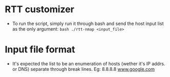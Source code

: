# RTT customizer

- To run the script, simply run it through bash and send the host input list as the only argument: ```bash ./rtt-nmap <input_file>```

# Input file format

- It's expected the list to be an enumeration of hosts (wether it's IP addrs. or DNS) separate through break lines. Eg:
8.8.8.8
www.google.com

